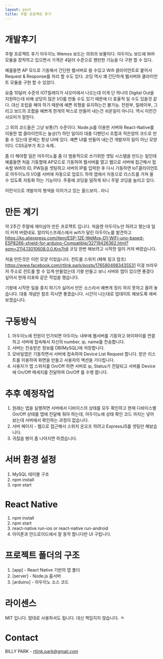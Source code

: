 ```yaml
---
layout: post
title: 주말 프로젝트 후기
---
```



# 개발후기

주말 프로젝트 후기
아두이노 Wemos 보드는 의외의 보물이다. 아두이노 보드에 Wifi 모듈을 장착하고 있으면서 가격은 4달러 수준으로 웬만한 기능을 다 구현 할 수 있다.

예를들면 AP 모드로 기동해서 간단한 웹서버로 쓸 수있고 Wifi 클라이언트로 붙어서 Request & Response를 처리 할 수도 있다. 코딩 역시 꽤 간단하게 웹서버와 클라이언트 모듈을 구현 할 수 있었다.


요즘 10달러 수준의 IOT릴레이가 샤오미에서 나오는데 이게 단 하나의 Digital Out을 지원하는데 비해 상당히 많은 I/O를 만들 수도 있기 때문에 더 효율적 일 수도 있을것 같다. 대신 조립을 해야 하기 때문에 예쁜 외형을 유지하는건 불가능. 전원부, 릴레이부, 그리고 보드의 조합을 예쁘게 한개의 박스로 만들어 내는건 쉬운일이 아니다. 역시 이런건 샤오미가 잘한다.


그 외의 코드들은 그냥 보통(?) 수준이다. Node.js를 이용한 서버와 React-Native를 이용한 앱 클라이언트는 늘상(?) 하던 일이라 대충 디펜던시 조합과 적은양의 코드로 만들 수 있는데 문제는 항상 UI에 있다. 예쁜 UI를 만들어 내는건 개발자의 일이 아닌 모양이다.
CSS공부가 최고 숙제..


좀 더 해야할 일은 아두이노를 좀 더 범용적으로 쓰기위한 셋팅 시스템을 만드는 일인데 예를들면 처음 기동할때 AP모드로 기동하여 웹서버를 열고 웹으로 서버에 접근해서 접속할 Wifi의 ID, PW등을 셋팅하고 서버의 IP를 입력한 후 다시 기동하면 IoT클리이언트로 아두이노의 I/O를 서버에 자동으로 업로드 하여 앱에서 자동으로 리스트를 가져 올 수 있도록 자동화 하는 기능이다.
주중에 코딩을 덜하게 되니 주말 코딩을 늘리고 있다.


이런식으로 개발자의 행색을 이어가고 있는 올드보이.. 라니


# 만든 계기

약 2주간 주말에 재미삼아 만든 프로젝트 입니다. 처음엔 아두이노만 하려고 했는데 일이 커져 버렸네요. 알리익스프레스에서 wifi가 달린 아두이노를 발견하고 <https://ko.aliexpress.com/item/ESP-12E-WeMos-D1-WiFi-uno-based-ESP8266-shield-for-arduino-Compatible/32719426362.html?spm=2114.13010608.0.0.Kro7h8> 코딩 한번 해보려고 시작한 일이 커져 벼렸습니다.

처음 만든것은 이런 모양 이었습니다. 컨트롤 스위치 (페북 링크 참조)   <https://www.facebook.com/rtlink.park/posts/1765804983435531> 이걸 브라우저 주소로 컨트롤 할 수 있게 만들었는데 기왕 만들고 보니 서버와 앱이 있으면 좋겠다 싶어서 현재 리포와 같은 작업을 했습니다.

기왕에 시작한 일을 중지 하기가 싫어서 만든 소스라서 예쁘게 정리 하지 못하고 올려 놓습니다. 대충 개념만 참조 히시면 좋겠습니다. 시간이 나는대로 업데이트 해보도록 애써 보겠습니다.

# 구동방식

1. 아두이노에 전원이 인가되면 아두이노 내부에 웹서버를 기동하고 와이파이를 연결하고 서버에 접속해서 자신의 number, ip, name를 전송합니다.
2. 서버는 전송받은 정보를 DB(MySQL)에 저장합니다.
3. 모바일앱은 기동하면서 서버에 접속하여 Device List Request 합니다. 받은 리스트를 이용하여 화면을 만들고 사용자의 액션을 기다립니다.
4. 사용자가 앱 스위치를 On/Off 하면 서버로 ip, Status가 전달되고 서버를 Device에 On/Off 메세지를 전달하여 On/Off 를 수행 합니다.

# 추후 예정작업
1. 원래는 앱을 실행하면 서버에서 디비이스의 상태를 모두 확인하고 현재 디바이스별 On/Off 상태를 앱에 전달해 줘야 하는데, 아두이노에 상태 확인 코드 까지는 넣어 놨는데 서버에서 확인하는 과정이 없습니다.
2. 서버 페이지 - 웹으로 접근해서 스위치 온오프 하려고 ExpressJS를 셋팅만 해놨습니다.
2. 귀찮음 병이 좀 나아지면 하겠습니다.

# 서버 환경 설정
1. MySQL 테이블 구조
2. npm install
3. npm start


# React Native
1. npm install
2. npm start
3. react-native run-ios or react-native run-android
4. 아이폰과 안드로이드에서 잘 동작 합니다만 UI 구립니다.


# 프로젝트 폴더의 구조
1. [app] - React Native 기반의 앱 폴더
2. [server] - Node.js 홈서버
3. [arduino] - 아두이노 소스 코드

# 라이센스
MIT 입니다. 맘대로 사용하셔도 됩니다. 대신 책임지지 않습니다. ㅋ 

# Contact
BILLY PARK - rtlink.park@gmail.com

